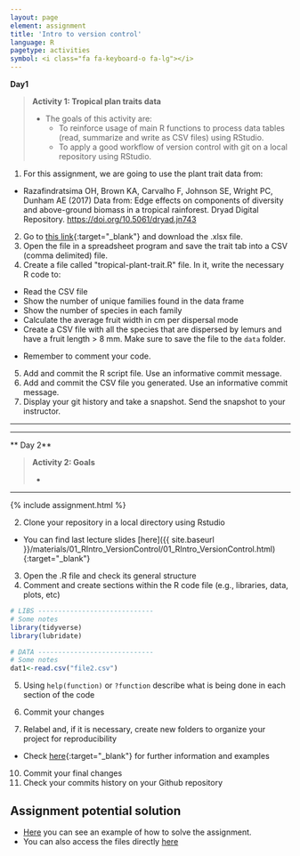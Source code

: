 ```yaml
---
layout: page
element: assignment
title: 'Intro to version control'
language: R
pagetype: activities
symbol: <i class="fa fa-keyboard-o fa-lg"></i>
---
```



**Day1**

> **Activity 1: Tropical plan traits data**
>
> - The goals of this activity are:
>   - To reinforce usage of main R functions to process data tables (read, summarize and write as CSV files) using RStudio.
>   - To apply a good workflow of version control with git on a local repository using RStudio.



1. For this assignment, we are going to use the plant trait data from:
  * Razafindratsima OH, Brown KA, Carvalho F, Johnson SE, Wright PC, Dunham AE (2017) Data from: Edge effects on components of diversity and above-ground biomass in a tropical rainforest. Dryad Digital Repository. https://doi.org/10.5061/dryad.jn743
2. Go to [this link](https://doi.org/10.5061/dryad.jn743){:target="_blank"} and download the .xlsx file.
3. Open the file in a spreadsheet program and save the trait tab into a CSV (comma delimited) file.
4. Create a file called "tropical-plant-trait.R" file. In it, write the necessary R code to:
  * Read the CSV file
  * Show the number of unique families found in the data frame
  * Show the number of species in each family
  * Calculate the average fruit width in cm per dispersal mode
  * Create a CSV file with all the species that are dispersed by lemurs and have a fruit length > 8 mm. Make sure to save the file to the `data` folder.
  <!-- * Plot the average fruit length per seed size category using (A) all the data, and (B) the lemur subset data -->
  * Remember to comment your code.
5. Add and commit the R script file. Use an informative commit message.
6. Add and commit the CSV file you generated. Use an informative commit message.
7. Display your git history and take a snapshot. Send the snapshot to your instructor.

---
---

** Day 2**

> **Activity 2: Goals**
>
> -

---

{% include assignment.html %}

2. Clone your repository in a local directory using Rstudio
  - You can find last lecture slides [here]({{ site.baseurl }}/materials/01_RIntro_VersionControl/01_RIntro_VersionControl.html){:target="_blank"}
3. Open the .R file and check its general structure
4. Comment and create sections within the R code file (e.g., libraries, data, plots, etc)

```r
# LIBS -----------------------------
# Some notes
library(tidyverse)
library(lubridate)

# DATA -----------------------------
# Some notes
dat1<-read.csv("file2.csv")
```

5. Using ``help(function)`` or ``?function`` describe what is being done in each section of the code

6. Commit your changes

9. Relabel and, if it is necessary, create new folders to organize your project for reproducibility
  * Check [here](http://www.datacarpentry.org/semester-biology/materials/project-structure/){:target="_blank"} for further information and examples
10. Commit your final changes
11. Check your commits history on your Github repository


## Assignment potential solution

* [Here](https://github.com/GlobalEcologyBiogeography/projects-structure-susyelo.git) you can see an example of how to solve the assignment.
* You can also access the files directly [here](../../solutions/Week2_solution/)
